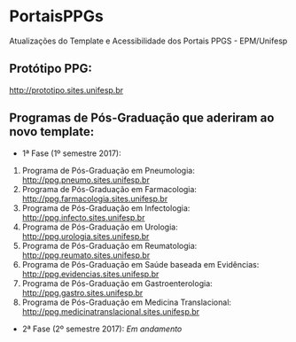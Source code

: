 # PortaisPPGs
Atualizações do Template e Acessibilidade dos Portais PPGS - EPM/Unifesp


## Protótipo PPG:
http://prototipo.sites.unifesp.br

## Programas de Pós-Graduação que aderiram ao novo template:

* 1ª Fase (1º semestre 2017):
1) Programa de Pós-Graduação em Pneumologia: http://ppg.pneumo.sites.unifesp.br
2) Programa de Pós-Graduação em Farmacologia: http://ppg.farmacologia.sites.unifesp.br
3) Programa de Pós-Graduação em Infectologia: http://ppg.infecto.sites.unifesp.br
4) Programa de Pós-Graduação em Urologia: http://ppg.urologia.sites.unifesp.br
5) Programa de Pós-Graduação em Reumatologia: http://ppg.reumato.sites.unifesp.br
6) Programa de Pós-Graduação em Saúde baseada em Evidências: http://ppg.evidencias.sites.unifesp.br
7) Programa de Pós-Graduação em Gastroenterologia: http://ppg.gastro.sites.unifesp.br
8) Programa de Pós-Graduação em Medicina Translacional: http://ppg.medicinatranslacional.sites.unifesp.br

* 2ª Fase (2º semestre 2017):
*Em andamento*
